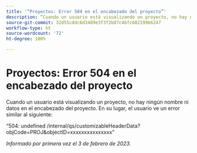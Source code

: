 ```yaml
---
title: '“Proyectos: Error 504 en el encabezado del proyecto”'
description: “Cuando un usuario está visualizando un proyecto, no hay ningún nombre ni datos en el encabezado del proyecto. En su lugar, el usuario ve un error”.
source-git-commit: 32d55cddc6d3489e3f3f2b87c46fc682199b6247
workflow-type: ht
source-wordcount: '72'
ht-degree: 100%

---
```



# Proyectos: Error 504 en el encabezado del proyecto

Cuando un usuario está visualizando un proyecto, no hay ningún nombre ni datos en el encabezado del proyecto. En su lugar, el usuario ve un error similar al siguiente:

“504: undefined /internal/qs/customizableHeaderData?objCode=PROJ&amp;objectID=xxxxxxxxxxxxxxx”

_Informado por primera vez el 3 de febrero de 2023._

